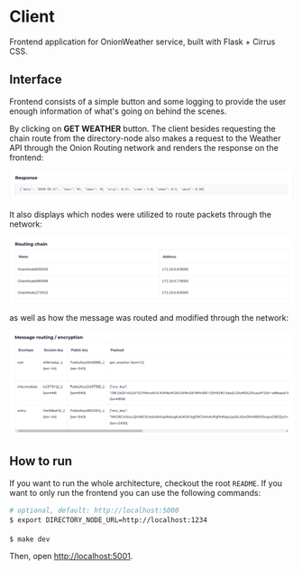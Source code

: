 # Client 

Frontend application for OnionWeather service, built with Flask + Cirrus CSS.

## Interface

Frontend consists of a simple button and some logging to provide the user enough information of what's going on behind the scenes.

By clicking on **GET WEATHER** button. The client besides requesting the chain route from the directory-node also makes a request to the Weather API through the Onion Routing network and renders the response on the frontend:

![image.png](./image.png)

It also displays which nodes were utilized to route packets through the network:

![image-1.png](./image-1.png)

as well as how the message was routed and modified through the network:

![image-2.png](./image-2.png)

## How to run

If you want to run the whole architecture, checkout the root `README`. If you want to only run the frontend you can use the following commands:

```bash
# optional, default: http://localhost:5000
$ export DIRECTORY_NODE_URL=http://localhost:1234

$ make dev
```

Then, open <http://localhost:5001>.
